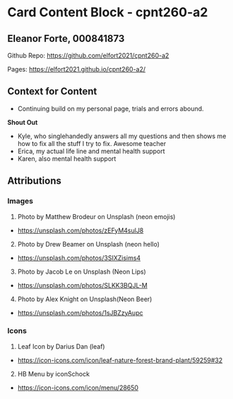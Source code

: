 # Card Content Block - cpnt260-a2
## Eleanor Forte, 000841873

Github Repo:
https://github.com/elfort2021/cpnt260-a2

Pages: 
https://elfort2021.github.io/cpnt260-a2/



## Context for Content
- Continuing build on my personal page, trials and errors abound. 

**Shout Out** 
- Kyle, who singlehandedly answers all my questions and then shows me how to fix all the stuff I try to fix. Awesome teacher 
- Erica, my actual life line and mental health support 
- Karen, also mental health support 





## Attributions 

### Images
1. Photo by Matthew Brodeur on Unsplash (neon emojis)
- https://unsplash.com/photos/zEFyM4sulJ8


2. Photo by Drew Beamer on Unsplash (neon hello)
- https://unsplash.com/photos/3SIXZisims4

3. Photo by Jacob Le on Unsplash (Neon Lips)
- https://unsplash.com/photos/SLKK3BQJL-M

4. Photo by Alex Knight on Unsplash(Neon Beer)
- https://unsplash.com/photos/1sJBZzyAupc


### Icons
1. Leaf Icon by Darius Dan (leaf)
- https://icon-icons.com/icon/leaf-nature-forest-brand-plant/59259#32

2. HB Menu by iconSchock
- https://icon-icons.com/icon/menu/28650

